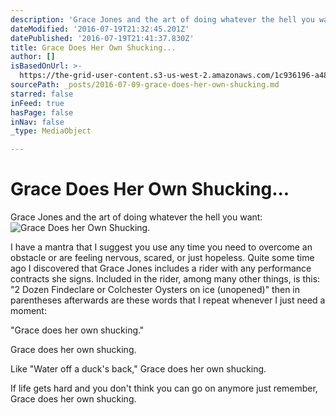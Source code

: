 ```yaml
---
description: 'Grace Jones and the art of doing whatever the hell you want:'
dateModified: '2016-07-19T21:32:45.201Z'
datePublished: '2016-07-19T21:41:37.830Z'
title: Grace Does Her Own Shucking...
author: []
isBasedOnUrl: >-
  https://the-grid-user-content.s3-us-west-2.amazonaws.com/1c936196-a482-4e88-9a69-1ed79e8b6880.jpg
sourcePath: _posts/2016-07-09-grace-does-her-own-shucking.md
starred: false
inFeed: true
hasPage: false
inNav: false
_type: MediaObject

---
```

# Grace Does Her Own Shucking...

Grace Jones and the art of doing whatever the hell you want:
![Grace Does her Own Shucking.](https://the-grid-user-content.s3-us-west-2.amazonaws.com/1c936196-a482-4e88-9a69-1ed79e8b6880.jpg)

I have a mantra that I suggest you use any time you need to overcome an obstacle or are feeling nervous, scared, or just hopeless. Quite some time ago I discovered that Grace Jones includes a rider with any performance contracts she signs. Included in the rider, among many other things, is this: "2 Dozen Findeclare or Colchester Oysters on ice (unopened)" then in parentheses afterwards are these words that I repeat whenever I just need a moment:

"Grace does her own shucking."

Grace does her own shucking.

Like "Water off a duck's back," Grace does her own shucking.

If life gets hard and you don't think you can go on anymore just remember, Grace does her own shucking.